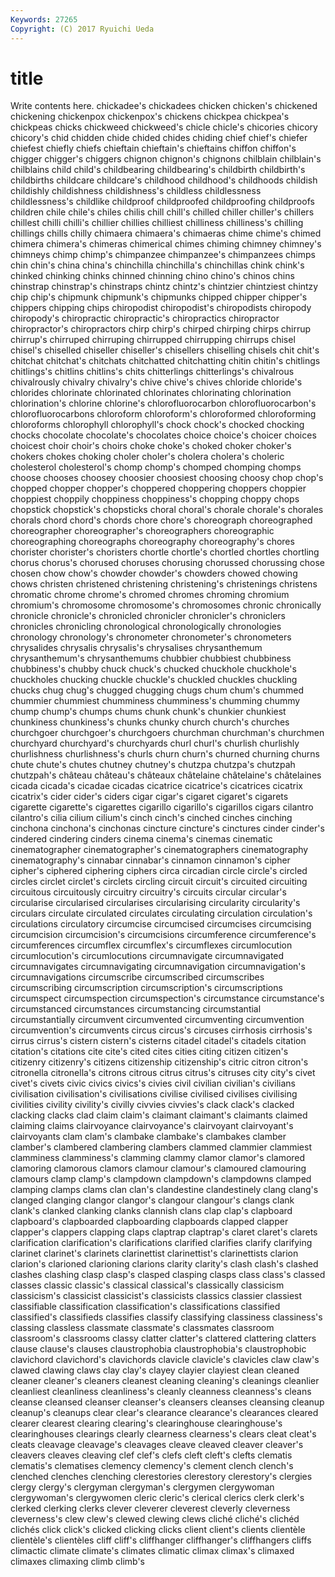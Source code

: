 ```yaml
---
Keywords: 27265 
Copyright: (C) 2017 Ryuichi Ueda
---
```


# title

Write contents here.
chickadee's chickadees chicken chicken's chickened chickening chickenpox chickenpox's chickens
chickpea chickpea's chickpeas chicks chickweed chickweed's chicle chicle's chicories chicory
chicory's chid chidden chide chided chides chiding chief chief's chiefer
chiefest chiefly chiefs chieftain chieftain's chieftains chiffon chiffon's chigger chigger's
chiggers chignon chignon's chignons chilblain chilblain's chilblains child child's childbearing
childbearing's childbirth childbirth's childbirths childcare childcare's childhood childhood's childhoods childish
childishly childishness childishness's childless childlessness childlessness's childlike childproof childproofed childproofing
childproofs children chile chile's chiles chilis chill chill's chilled chiller
chiller's chillers chillest chilli chilli's chillier chillies chilliest chilliness chilliness's
chilling chillings chills chilly chimaera chimaera's chimaeras chime chime's chimed
chimera chimera's chimeras chimerical chimes chiming chimney chimney's chimneys chimp
chimp's chimpanzee chimpanzee's chimpanzees chimps chin chin's china china's chinchilla
chinchilla's chinchillas chink chink's chinked chinking chinks chinned chinning chino
chino's chinos chins chinstrap chinstrap's chinstraps chintz chintz's chintzier chintziest
chintzy chip chip's chipmunk chipmunk's chipmunks chipped chipper chipper's chippers
chipping chips chiropodist chiropodist's chiropodists chiropody chiropody's chiropractic chiropractic's chiropractics
chiropractor chiropractor's chiropractors chirp chirp's chirped chirping chirps chirrup chirrup's
chirruped chirruping chirrupped chirrupping chirrups chisel chisel's chiselled chiseller chiseller's
chisellers chiselling chisels chit chit's chitchat chitchat's chitchats chitchatted chitchatting
chitin chitin's chitlings chitlings's chitlins chitlins's chits chitterlings chitterlings's chivalrous
chivalrously chivalry chivalry's chive chive's chives chloride chloride's chlorides chlorinate
chlorinated chlorinates chlorinating chlorination chlorination's chlorine chlorine's chlorofluorocarbon chlorofluorocarbon's chlorofluorocarbons
chloroform chloroform's chloroformed chloroforming chloroforms chlorophyll chlorophyll's chock chock's chocked
chocking chocks chocolate chocolate's chocolates choice choice's choicer choices choicest
choir choir's choirs choke choke's choked choker choker's chokers chokes
choking choler choler's cholera cholera's choleric cholesterol cholesterol's chomp chomp's
chomped chomping chomps choose chooses choosey choosier choosiest choosing choosy
chop chop's chopped chopper chopper's choppered choppering choppers choppier choppiest
choppily choppiness choppiness's chopping choppy chops chopstick chopstick's chopsticks choral
choral's chorale chorale's chorales chorals chord chord's chords chore chore's
choreograph choreographed choreographer choreographer's choreographers choreographic choreographing choreographs choreography choreography's
chores chorister chorister's choristers chortle chortle's chortled chortles chortling chorus
chorus's chorused choruses chorusing chorussed chorussing chose chosen chow chow's
chowder chowder's chowders chowed chowing chows christen christened christening christening's
christenings christens chromatic chrome chrome's chromed chromes chroming chromium chromium's
chromosome chromosome's chromosomes chronic chronically chronicle chronicle's chronicled chronicler chronicler's
chroniclers chronicles chronicling chronological chronologically chronologies chronology chronology's chronometer chronometer's
chronometers chrysalides chrysalis chrysalis's chrysalises chrysanthemum chrysanthemum's chrysanthemums chubbier chubbiest
chubbiness chubbiness's chubby chuck chuck's chucked chuckhole chuckhole's chuckholes chucking
chuckle chuckle's chuckled chuckles chuckling chucks chug chug's chugged chugging
chugs chum chum's chummed chummier chummiest chumminess chumminess's chumming chummy
chump chump's chumps chums chunk chunk's chunkier chunkiest chunkiness chunkiness's
chunks chunky church church's churches churchgoer churchgoer's churchgoers churchman churchman's
churchmen churchyard churchyard's churchyards churl churl's churlish churlishly churlishness churlishness's
churls churn churn's churned churning churns chute chute's chutes chutney
chutney's chutzpa chutzpa's chutzpah chutzpah's château château's châteaux châtelaine châtelaine's
châtelaines cicada cicada's cicadae cicadas cicatrice cicatrice's cicatrices cicatrix cicatrix's
cider cider's ciders cigar cigar's cigaret cigaret's cigarets cigarette cigarette's
cigarettes cigarillo cigarillo's cigarillos cigars cilantro cilantro's cilia cilium cilium's
cinch cinch's cinched cinches cinching cinchona cinchona's cinchonas cincture cincture's
cinctures cinder cinder's cindered cindering cinders cinema cinema's cinemas cinematic
cinematographer cinematographer's cinematographers cinematography cinematography's cinnabar cinnabar's cinnamon cinnamon's cipher
cipher's ciphered ciphering ciphers circa circadian circle circle's circled circles
circlet circlet's circlets circling circuit circuit's circuited circuiting circuitous circuitously
circuitry circuitry's circuits circular circular's circularise circularised circularises circularising circularity
circularity's circulars circulate circulated circulates circulating circulation circulation's circulations circulatory
circumcise circumcised circumcises circumcising circumcision circumcision's circumcisions circumference circumference's circumferences
circumflex circumflex's circumflexes circumlocution circumlocution's circumlocutions circumnavigate circumnavigated circumnavigates circumnavigating
circumnavigation circumnavigation's circumnavigations circumscribe circumscribed circumscribes circumscribing circumscription circumscription's circumscriptions
circumspect circumspection circumspection's circumstance circumstance's circumstanced circumstances circumstancing circumstantial circumstantially
circumvent circumvented circumventing circumvention circumvention's circumvents circus circus's circuses cirrhosis
cirrhosis's cirrus cirrus's cistern cistern's cisterns citadel citadel's citadels citation
citation's citations cite cite's cited cites cities citing citizen citizen's
citizenry citizenry's citizens citizenship citizenship's citric citron citron's citronella citronella's
citrons citrous citrus citrus's citruses city city's civet civet's civets
civic civics civics's civies civil civilian civilian's civilians civilisation civilisation's
civilisations civilise civilised civilises civilising civilities civility civility's civilly civvies
civvies's clack clack's clacked clacking clacks clad claim claim's claimant
claimant's claimants claimed claiming claims clairvoyance clairvoyance's clairvoyant clairvoyant's clairvoyants
clam clam's clambake clambake's clambakes clamber clamber's clambered clambering clambers
clammed clammier clammiest clamminess clamminess's clamming clammy clamor clamor's clamored
clamoring clamorous clamors clamour clamour's clamoured clamouring clamours clamp clamp's
clampdown clampdown's clampdowns clamped clamping clamps clams clan clan's clandestine
clandestinely clang clang's clanged clanging clangor clangor's clangour clangour's clangs
clank clank's clanked clanking clanks clannish clans clap clap's clapboard
clapboard's clapboarded clapboarding clapboards clapped clapper clapper's clappers clapping claps
claptrap claptrap's claret claret's clarets clarification clarification's clarifications clarified clarifies
clarify clarifying clarinet clarinet's clarinets clarinettist clarinettist's clarinettists clarion clarion's
clarioned clarioning clarions clarity clarity's clash clash's clashed clashes clashing
clasp clasp's clasped clasping clasps class class's classed classes classic
classic's classical classical's classically classicism classicism's classicist classicist's classicists classics
classier classiest classifiable classification classification's classifications classified classified's classifieds classifies
classify classifying classiness classiness's classing classless classmate classmate's classmates classroom
classroom's classrooms classy clatter clatter's clattered clattering clatters clause clause's
clauses claustrophobia claustrophobia's claustrophobic clavichord clavichord's clavichords clavicle clavicle's clavicles
claw claw's clawed clawing claws clay clay's clayey clayier clayiest
clean cleaned cleaner cleaner's cleaners cleanest cleaning cleaning's cleanings cleanlier
cleanliest cleanliness cleanliness's cleanly cleanness cleanness's cleans cleanse cleansed cleanser
cleanser's cleansers cleanses cleansing cleanup cleanup's cleanups clear clear's clearance
clearance's clearances cleared clearer clearest clearing clearing's clearinghouse clearinghouse's clearinghouses
clearings clearly clearness clearness's clears cleat cleat's cleats cleavage cleavage's
cleavages cleave cleaved cleaver cleaver's cleavers cleaves cleaving clef clef's
clefs cleft cleft's clefts clematis clematis's clematises clemency clemency's clement
clench clench's clenched clenches clenching clerestories clerestory clerestory's clergies clergy
clergy's clergyman clergyman's clergymen clergywoman clergywoman's clergywomen cleric cleric's clerical
clerics clerk clerk's clerked clerking clerks clever cleverer cleverest cleverly
cleverness cleverness's clew clew's clewed clewing clews cliché cliché's clichéd
clichés click click's clicked clicking clicks client client's clients clientèle
clientèle's clientèles cliff cliff's cliffhanger cliffhanger's cliffhangers cliffs climactic climate
climate's climates climatic climax climax's climaxed climaxes climaxing climb climb's
